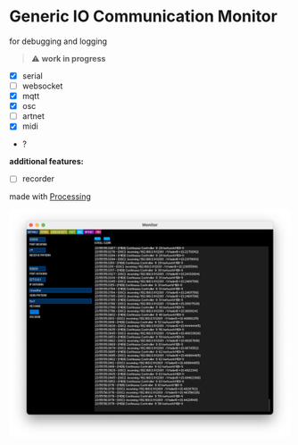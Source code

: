 # Generic IO Communication Monitor
for  debugging and logging 

> :warning: **work in progress**

* [x] serial
* [ ] websocket
* [x] mqtt
* [x] osc
* [ ] artnet
* [x] midi
* ?

**additional features:** 
* [ ] recorder

made with [Processing](https://github.com/processing/processing) 

![](screen.png)
